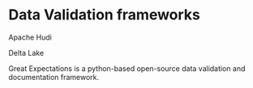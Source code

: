 # Data Validation frameworks

Apache Hudi

Delta Lake

Great Expectations is a python-based open-source data validation and documentation framework.

